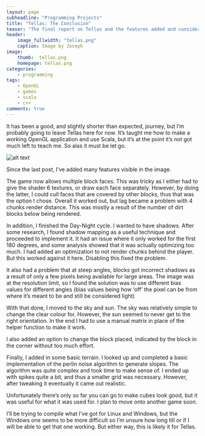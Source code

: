 ```yaml
---
layout: page
subheadline: "Programming Projects"
title: "Tellas: The Conclusion"
teaser: "The final report on Tellas and the features added and considered since the initial post."
header:
    image_fullwidth: "tellas.png"
    caption: Image by Joseph
image:
    thumb:  tellas.png
    homepage: tellas.png
categories:
    - programming
tags:
    - OpenGL
    - games
    - scala
    - c++
comments: true
---
```


It has been a good, and slightly shorter than expected, journey, but I’m probably going to leave Tellas here for now. It’s taught me how to make a working OpenGL application and use Scala, but it’s at the point it’s not got much left to teach me. So alas it must be let go.

<!--more-->

![alt text](https://black-photon.github.io/images/tellas-sharp.png "A view of Tellas in the last version")

Since the last post, I’ve added many features visible in the image.

The game now allows multiple block faces. This was tricky as I either had to give the shader 6 textures, or draw each face separately. However, by doing the latter, I could cull faces that are covered by other blocks, thus that was the option I chose. Overall it worked out, but lag became a problem with 4 chunks render distance. This was mostly a result of the number of dirt blocks below being rendered.

In addition, I finished the Day-Night cycle. I wanted to have shadows. After some research, I found shadow mapping as a useful technique and proceeded to implement it. It had an issue where it only worked for the first 180 degrees, and some analysis showed that it was actually optimizing too much. I had added an optimization to not render chunks behind the player. But this worked against it here. Disabling this fixed the problem.

It also had a problem that at steep angles, blocks got incorrect shadows as a result of only a few pixels being available for large areas. The image was at the resolution limit, so I found the solution was to use different bias values for different angles (bias values being how ‘off’ the pixel can be from where it’s meant to be and still be considered light)

With that done, I moved to the sky and sun. The sky was relatively simple to change the clear colour for. However, the sun seemed to never get to the right orientation. In the end I had to use a manual matrix in place of the helper function to make it work.

I also added an option to change the block placed, indicated by the block in the corner without too much effort.

Finally, I added in some basic terrain. I looked up and completed a basic implementation of the perlin noise algorithm to generate slopes. The algorithm was quite complex and took time to make sense of. I ended up with spikes quite a bit, and thus a smaller grid was necessary. However, after tweaking it eventually it came out realistic.

Unfortunately there’s only so far you can go to make cubes look good, but it was useful for what it was used for. I plan to move onto another game soon.

I’ll be trying to compile what I’ve got for Linux and Windows, but the Windows one seems to be more difficult so I’m unsure how long till or if I will be able to get that one working. But either way, this is likely it for Tellas.